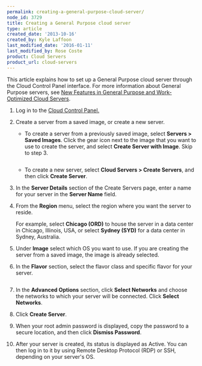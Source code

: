 ```yaml
---
permalink: creating-a-general-purpose-cloud-server/
node_id: 3729
title: Creating a General Purpose cloud server
type: article
created_date: '2013-10-16'
created_by: Kyle Laffoon
last_modified_date: '2016-01-11'
last_modified_by: Rose Coste
product: Cloud Servers
product_url: cloud-servers
---
```


This article explains how to set up a General Purpose cloud server
through the Cloud Control Panel interface. For more information about
General Purpose servers, see [New Features in General Purpose and Work-Optimized Cloud Servers](/how-to/new-features-in-general-purpose-and-work-optimized-cloud-servers).

1.  Log in to the [Cloud Control Panel.](https://mycloud.rackspace.com)

2.  Create a server from a saved image, or create a new server.
    -   To create a server from a previously saved image,
        select **Servers > Saved Images**. Click the gear icon next
        to the image that you want to use to create the server, and
        select **Create Server with Image**. Skip to step 3.

        <img src="https://8026b2e3760e2433679c-fffceaebb8c6ee053c935e8915a3fbe7.ssl.cf2.rackcdn.com/field/image/SavedImages.png" alt="" />

    -   To create a new server, select **Cloud Servers > Create
        Servers**, and then click **Create Server**.

3.  In the **Server Details** section of the Create Servers page, enter
    a name for your server in the **Server Name** field.

4.  From the **Region** menu, select the region where you want the
    server to reside.

    For example, select **Chicago (ORD)** to house the server in a data
    center in Chicago, Illinois, USA, or select **Sydney (SYD)** for a
    data center in Sydney, Australia.

5.  Under **Image** select which OS you want to use. If you are
    creating the server from a saved image, the image is already
    selected.

6.  In the **Flavor** section, select the flavor class and specific
    flavor for your server.

    <img src="https://8026b2e3760e2433679c-fffceaebb8c6ee053c935e8915a3fbe7.ssl.cf2.rackcdn.com/field/image/FlavorImg.png" alt="" />

7.  In the **Advanced Options** section, click **Select Networks** and
    choose the networks to which your server will be connected.
    Click **Select Networks**.

8.  Click **Create Server**.

9.  When your root admin password is displayed, copy the password to a
    secure location, and then click **Dismiss Password**.

10. After your server is created, its status is displayed as Active. You
    can then log in to it by using Remote Desktop Protocol (RDP) or SSH,
    depending on your server's OS.
